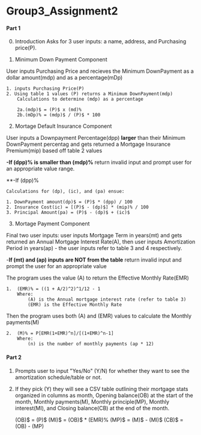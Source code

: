 # Group3_Assignment2

#### Part 1

0. Introduction
Asks for 3 user inputs: a name, address, and Purchasing price(P).

1. Minimum Down Payment Component

User inputs Purchasing Price and recieves the Minimum DownPayment as a dollar amount(mdp) and as a percentage(mDp)

	1. inputs Purchasing Price(P)
	2. Using table 1 values (P) returns a Minimum DownPayment(mdp)
		Calculations to determine (mdp) as a percentage

		2a.(mdp)$ = (P)$ x (md)% 
		2b.(mDp)% = (mdp)$ / (P)$ * 100 
	

2. Mortage Default Insurance Component

User inputs a Downpayment Percentage(dpp) **larger** than their Minimum DownPayment percentag  and gets returned a Mortgage Insurance Premium(mip) based off table 2 values

**-If (dpp)% is smaller than (mdp)%** return invalid input and prompt user for an appropriate value range.

**-If (dpp)%

	Calculations for (dp), (ic), and (pa) ensue:
	
	1. DownPayment amount(dp)$ = (P)$ * (dpp) / 100
	2. Insurance Cost(ic) = [(P)$ - (dp)$] * (mip)% / 100 
	3. Principal Amount(pa) = (P)$ - (dp)$ + (ic)$


3. Mortage Payment Component

Final two user inputs: user inputs Mortgage Term in years(mt) and gets returned an Annual Mortgage Interest Rate(A), then user inputs Amortization Period in years(ap) - the user inputs refer to table 3 and 4 respectively.

-**If (mt) and (ap) inputs are NOT from the table** return invalid input and prompt the user for an appropriate value

The program uses the value (A) to return the Effective Monthly Rate(EMR)

	1. 	(EMR)% = ((1 + A/2)^2)^1/12 - 1
		Where:
			(A) is the Annual mortgage interest rate (refer to table 3)
			(EMR) is the Effective Monthly Rate

Then the program uses both (A) and (EMR) values to calculate the Monthly payments(M)

	2.	(M)% = P[EMR(1+EMR)^n]/[(1+EMR)^n-1]
		Where:
			(n) is the number of monthly payments (ap * 12)


#### Part 2

1. Prompts user to input "Yes/No" (Y/N) for whether they want to see the amortization schedule/table or not.

2. If they pick (Y) they will see a CSV table outlining their mortgage stats organized in columns as month, Opening balance(OB) at the start of the month, Monthly payments(M), Monthly principle(MP), Monthly interest(MI), and Closing balance(CB) at the end of the month. 

	(OB)$ = (P)$
	(MI)$ = (OB)$ * (EMR)%
	(MP)$ = (M)$ - (MI)$
	(CB)$ = (OB) - (MP)



